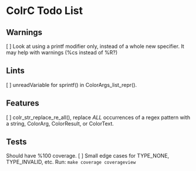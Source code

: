 # ColrC Todo List

## Warnings
[ ] Look at using a printf modifier only, instead of a whole new specifier.
    It may help with warnings (%cs instead of %R?)

## Lints
[ ] unreadVariable for sprintf() in ColorArgs_list_repr().

## Features
[ ] colr_str_replace_re_all(), replace *ALL* occurrences of a regex pattern with
    a string, ColorArg, ColorResult, or ColorText.

## Tests
Should have %100 coverage.
[ ] Small edge cases for TYPE_NONE, TYPE_INVALID, etc. Run: `make coverage coverageview`
